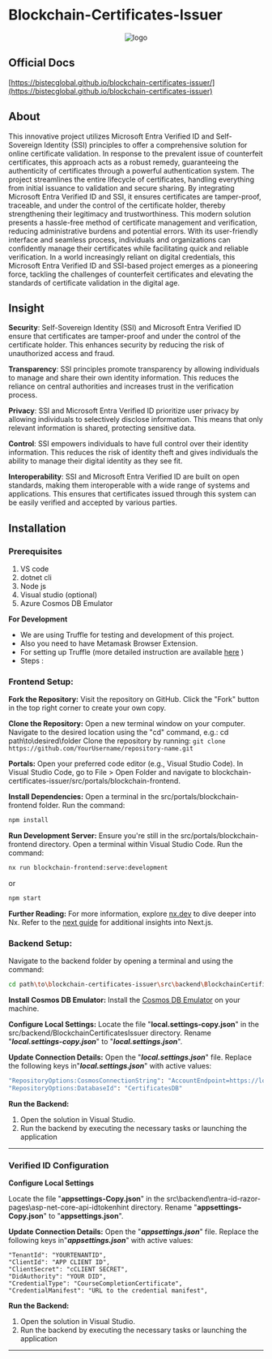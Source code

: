 # Blockchain-Certificates-Issuer

<p align="center">
  <img src="https://i.ibb.co/HpF9nBy/bg.png" alt="logo">
</p>

## Official Docs
[https://bistecglobal.github.io/blockchain-certificates-issuer/](https://bistecglobal.github.io/blockchain-certificates-issuer)

## About

This innovative project utilizes Microsoft Entra Verified ID and Self-Sovereign Identity (SSI) principles to offer a comprehensive solution for online certificate validation. In response to the prevalent issue of counterfeit certificates, this approach acts as a robust remedy, guaranteeing the authenticity of certificates through a powerful authentication system.
The project streamlines the entire lifecycle of certificates, handling everything from initial issuance to validation and secure sharing. By integrating Microsoft Entra Verified ID and SSI, it ensures certificates are tamper-proof, traceable, and under the control of the certificate holder, thereby strengthening their legitimacy and trustworthiness.
This modern solution presents a hassle-free method of certificate management and verification, reducing administrative burdens and potential errors. With its user-friendly interface and seamless process, individuals and organizations can confidently manage their certificates while facilitating quick and reliable verification.
In a world increasingly reliant on digital credentials, this Microsoft Entra Verified ID and SSI-based project emerges as a pioneering force, tackling the challenges of counterfeit certificates and elevating the standards of certificate validation in the digital age.

## Insight

**Security**: Self-Sovereign Identity (SSI) and Microsoft Entra Verified ID ensure that certificates are tamper-proof and under the control of the certificate holder. This enhances security by reducing the risk of unauthorized access and fraud.

**Transparency**: SSI principles promote transparency by allowing individuals to manage and share their own identity information. This reduces the reliance on central authorities and increases trust in the verification process.

**Privacy**: SSI and Microsoft Entra Verified ID prioritize user privacy by allowing individuals to selectively disclose information. This means that only relevant information is shared, protecting sensitive data.

**Control**: SSI empowers individuals to have full control over their identity information. This reduces the risk of identity theft and gives individuals the ability to manage their digital identity as they see fit.

**Interoperability**: SSI and Microsoft Entra Verified ID are built on open standards, making them interoperable with a wide range of systems and applications. This ensures that certificates issued through this system can be easily verified and accepted by various parties.


## Installation
### Prerequisites
1. VS code
2. dotnet cli
3. Node js
4. Visual studio (optional)
5. Azure Cosmos DB Emulator

**For Development**

* We are using Truffle for testing and development of this project.
* Also you need to have Metamask Browser Extension.
* For setting up Truffle (more detailed instruction are available [here](https://github.com/truffle-box/react-box) )
* Steps :

### Frontend Setup:

**Fork the Repository:**
Visit the repository on GitHub.
Click the "Fork" button in the top right corner to create your own copy.

**Clone the Repository:**
Open a new terminal window on your computer.
Navigate to the desired location using the "cd" command, e.g.: cd path\to\desired\folder
Clone the repository by running: `git clone https://github.com/YourUsername/repository-name.git`

**Portals:**
Open your preferred code editor (e.g., Visual Studio Code).
In Visual Studio Code, go to File > Open Folder and navigate to blockchain-certificates-issuer/src/portals/blockchain-frontend.

**Install Dependencies:**
Open a terminal in the src/portals/blockchain-frontend folder.
Run the command: 
```sh
npm install
```

**Run Development Server:**
Ensure you're still in the src/portals/blockchain-frontend directory.
Open a terminal within Visual Studio Code.
Run the command: 
```sh 
nx run blockchain-frontend:serve:development
```

 or 
```sh
npm start
```

**Further Reading:**
For more information, explore [nx.dev](https://nx.dev/) to dive deeper into Nx.
Refer to the [next guide](https://nextjs.org/docs/getting-started) for additional insights into Next.js.

### Backend Setup:
Navigate to the backend folder by opening a terminal and using the command: 
```sh
cd path\to\blockchain-certificates-issuer\src\backend\BlockchainCertificatesIssuer
```

**Install Cosmos DB Emulator:**
Install the [Cosmos DB Emulator](https://learn.microsoft.com/en-us/azure/cosmos-db/local-emulator?tabs=ssl-netstd21) on your machine.

**Configure Local Settings:**
Locate the file "**local.settings-copy.json**" in the src/backend/BlockchainCertificatesIssuer directory.
Rename "**_local.settings-copy.json_**" to "**_local.settings.json_**".

**Update Connection Details:**
Open the "**_local.settings.json_**" file.
Replace the following keys in"**_local.settings.json_**" with active values:
```sh
"RepositoryOptions:CosmosConnectionString": "AccountEndpoint=https://localhost:8081/;AccountKey=C2y6yDjf5/R+ob0N8A7Cgv30VRDJIWEHLM+4QDU5DE2nQ9nDuVTqobD4b8mGGyPMbIZnqyMsEcaGQy67XIw/Jw==",
"RepositoryOptions:DatabaseId": "CertificatesDB"
```

**Run the Backend:**
1. Open the solution in Visual Studio.
2. Run the backend by executing the necessary tasks or launching the application

***
### Verified ID Configuration

**Configure Local Settings**

Locate the file "**appsettings-Copy.json**" in the src\backend\entra-id-razor-pages\asp-net-core-api-idtokenhint directory.
Rename "**appsettings-Copy.json**" to "**appsettings.json**".

**Update Connection Details:**
Open the "**_appsettings.json_**" file.
Replace the following keys in"**_appsettings.json_**" with active values:

```
"TenantId": "YOURTENANTID",
"ClientId": "APP CLIENT ID",
"ClientSecret": "cCLIENT SECRET",
"DidAuthority": "YOUR DID",
"CredentialType": "CourseCompletionCertificate",
"CredentialManifest": "URL to the credential manifest",
```

**Run the Backend:**
1. Open the solution in Visual Studio.
2. Run the backend by executing the necessary tasks or launching the application

***

